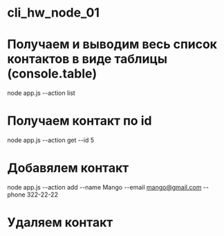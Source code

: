 # cli_hw_node_01

# Получаем и выводим весь список контактов в виде таблицы (console.table)

node app.js --action list

# Получаем контакт по id

node app.js --action get --id 5

# Добавялем контакт

node app.js --action add --name Mango --email mango@gmail.com --phone 322-22-22

# Удаляем контакт
